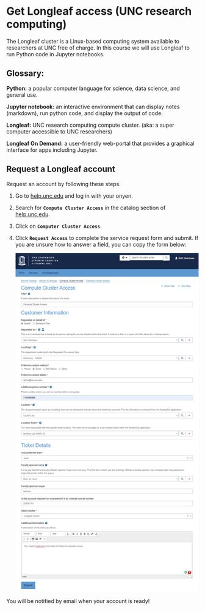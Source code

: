 # Get Longleaf access (UNC research computing)

The Longleaf cluster is a Linux-based computing system available to researchers at UNC free of charge. In this course we will use Longleaf to run Python code in Jupyter notebooks.

<div class="alert alert-block alert-info">
<h2>Glossary:</h2>

**Python:** a popular computer language for science, data science, and general use.

**Jupyter notebook:** an interactive environment that can display notes (markdown), run python code, and display the output of code.

**Longleaf:** UNC research computing compute cluster. (aka: a super computer accessible to UNC researchers)

**Longleaf On Demand:** a user-friendly web-portal that provides a graphical interface for apps including Jupyter.

</div>

## Request a Longleaf account

Request an account by following these steps.

1) Go to [help.unc.edu](https://help.unc.edu) and log in with your onyen.
2) Search for **`Compute Cluster Access`** in the catalog section of [help.unc.edu](https://help.unc.edu).
3) Click on **`Computer Cluster Access`**.
4) Click **`Request Access`** to complete the service request form and submit. If you are unsure how to answer a field, you can copy the form below:

    ![alt text](images/longleaf_request.png)


You will be notified by email when your account is ready!
